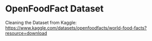 # OpenFoodFact Dataset

Cleaning the Dataset from Kaggle: https://www.kaggle.com/datasets/openfoodfacts/world-food-facts?resource=download
